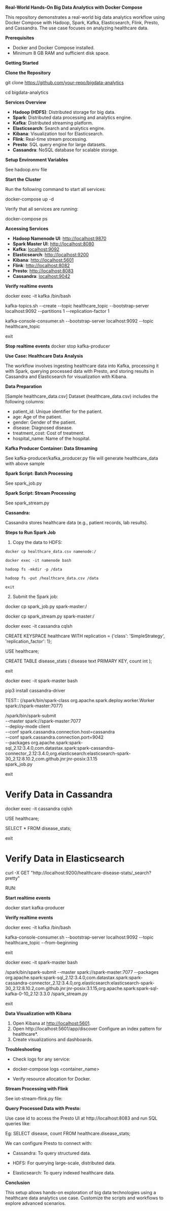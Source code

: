 **Real-World Hands-On Big Data Analytics with Docker Compose**

This repository demonstrates a real-world big data analytics workflow using Docker Compose with Hadoop, Spark, Kafka, Elasticsearch, Flink, Presto, and Cassandra. The use case focuses on analyzing healthcare data.

**Prerequisites**

- Docker and Docker Compose installed.
- Minimum 8 GB RAM and sufficient disk space.

**Getting Started**

**Clone the Repository**

git clone https://github.com/your-repo/bigdata-analytics

cd bigdata-analytics

**Services Overview**

- **Hadoop (HDFS)**: Distributed storage for big data.
- **Spark**: Distributed data processing and analytics engine.
- **Kafka**: Distributed streaming platform.
- **Elasticsearch**: Search and analytics engine.
- **Kibana**: Visualization tool for Elasticsearch.
- **Flink**: Real-time stream processing.
- **Presto**: SQL query engine for large datasets.
- **Cassandra**: NoSQL database for scalable storage.

**Setup Environment Variables**

See hadoop.env file

**Start the Cluster**

Run the following command to start all services:

docker-compose up -d

Verify that all services are running:

docker-compose ps

**Accessing Services**

- **Hadoop Namenode UI**: [http://localhost:9870](http://localhost:9870/)
- **Spark Master UI**: [http://localhost:8080](http://localhost:8080/)
- **Kafka**: <localhost:9092>
- **Elasticsearch**: [http://localhost:9200](http://localhost:9200/)
- **Kibana**: [http://localhost:5601](http://localhost:5601/)
- **Flink**: [http://localhost:8082](http://localhost:8082/)
- **Presto**: [http://localhost:8083](http://localhost:8083/)
- **Cassandra**: <localhost:9042>

**Verify realtime events**

docker exec -it kafka /bin/bash

kafka-topics.sh --create --topic healthcare_topic --bootstrap-server localhost:9092 --partitions 1 --replication-factor 1

kafka-console-consumer.sh --bootstrap-server localhost:9092 --topic healthcare_topic

exit


**Stop realtime events**
docker stop kafka-producer


**Use Case: Healthcare Data Analysis**

The workflow involves ingesting healthcare data into Kafka, processing it with Spark, querying processed data with Presto, and storing results in Cassandra and Elasticsearch for visualization with Kibana.

**Data Preparation**

[Sample healthcare_data.csv]
Dataset (healthcare_data.csv) includes the following columns:
- patient_id: Unique identifier for the patient.
- age: Age of the patient.
- gender: Gender of the patient.
- disease: Diagnosed disease.
- treatment_cost: Cost of treatment.
- hospital_name: Name of the hospital.

**Kafka Producer Container: Data Streaming**

See kafka-producer/kafka_producer.py file will generate healthcare_data with above sample

**Spark Script: Batch Processing**

See spark_job.py

**Spark Script: Stream Processing**

See spark_stream.py


**Cassandra:**

Cassandra stores healthcare data (e.g., patient records, lab results).


**Steps to Run Spark Job**

1. Copy the data to HDFS:
```Docker
docker cp healthcare_data.csv namenode:/

docker exec -it namenode bash

hadoop fs -mkdir -p /data

hadoop fs -put /healthcare_data.csv /data

exit
```

2. Submit the Spark job:

docker cp spark_job.py spark-master:/

docker cp spark_stream.py spark-master:/

docker exec -it cassandra cqlsh

CREATE KEYSPACE healthcare WITH replication = {'class': 'SimpleStrategy', 'replication_factor': 1};

USE healthcare;

CREATE TABLE disease_stats (
    disease text PRIMARY KEY,
    count int
);

exit

docker exec -it spark-master bash

pip3 install cassandra-driver

TEST:: (/spark/bin/spark-class org.apache.spark.deploy.worker.Worker spark://spark-master:7077)


/spark/bin/spark-submit \
  --master spark://spark-master:7077 \
  --deploy-mode client \
  --conf spark.cassandra.connection.host=cassandra \
  --conf spark.cassandra.connection.port=9042 \
  --packages org.apache.spark:spark-sql_2.12:3.4.0,com.datastax.spark:spark-cassandra-connector_2.12:3.4.0,org.elasticsearch:elasticsearch-spark-30_2.12:8.10.2,com.github.jnr:jnr-posix:3.1.15 \
  spark_job.py

exit

# Verify Data in Cassandra

docker exec -it cassandra cqlsh

USE healthcare;

SELECT * FROM disease_stats;

exit

# Verify Data in Elasticsearch

curl -X GET "http://localhost:9200/healthcare-disease-stats/_search?pretty"


RUN:

**Start realtime events**

docker start kafka-producer

**Verify realtime events**

docker exec -it kafka /bin/bash

kafka-console-consumer.sh --bootstrap-server localhost:9092 --topic healthcare_topic --from-beginning

exit

docker exec -it spark-master bash

/spark/bin/spark-submit --master spark://spark-master:7077 --packages org.apache.spark:spark-sql_2.12:3.4.0,com.datastax.spark:spark-cassandra-connector_2.12:3.4.0,org.elasticsearch:elasticsearch-spark-30_2.12:8.10.2,com.github.jnr:jnr-posix:3.1.15,org.apache.spark:spark-sql-kafka-0-10_2.12:3.3.0 /spark_stream.py

exit

**Data Visualization with Kibana**

1. Open Kibana at [http://localhost:5601](http://localhost:5601/).
2. Open http://localhost:5601/app/discover
    Configure an index pattern for healthcare*.
3. Create visualizations and dashboards.


**Troubleshooting**

- Check logs for any service:

- docker-compose logs <container_name>

- Verify resource allocation for Docker.


**Stream Processing with Flink**

See iot-stream-flink.py file:



**Query Processed Data with Presto:**

Use case id to access the Presto UI at http://localhost:8083 and run SQL queries like:

Eg: SELECT disease, count FROM healthcare.disease_stats;

We can configure Presto to connect with:

- Cassandra: To query structured data.

- HDFS: For querying large-scale, distributed data.

- Elasticsearch: To query indexed healthcare data.


**Conclusion**

This setup allows hands-on exploration of big data technologies using a healthcare data analytics use case. Customize the scripts and workflows to explore advanced scenarios.

